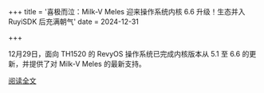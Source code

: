 +++
title = '喜极而泣：Milk-V Meles 迎来操作系统内核 6.6 升级！生态并入 RuyiSDK 后充满朝气'
date = 2024-12-31

+++

12月29日，面向 TH1520 的 RevyOS  操作系统已完成内核版本从 5.1 至 6.6 的更新，并提供了对 Milk-V Meles 的最新支持。

[阅读全文](https://mp.weixin.qq.com/s/5jJEbdvbbqKqjsG5f6lbRQ)